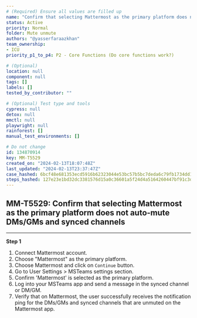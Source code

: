 ```yaml
---
# (Required) Ensure all values are filled up
name: "Confirm that selecting Mattermost as the primary platform does not auto-mute DMs/GMs and synced channels"
status: Active
priority: Normal
folder: Mute unmute
authors: "@yasserfaraazkhan"
team_ownership: 
- ICU
priority_p1_to_p4: P2 - Core Functions (Do core functions work?)

# (Optional)
location: null
component: null
tags: []
labels: []
tested_by_contributor: ""

# (Optional) Test type and tools
cypress: null
detox: null
mmctl: null
playwright: null
rainforest: []
manual_test_environments: []

# Do not change
id: 134870914
key: MM-T5529
created_on: "2024-02-13T18:07:48Z"
last_updated: "2024-02-13T23:37:47Z"
case_hashed: 6bcf48e681353ecd5916b62323044e53bc57b5bc7deda6c79fb1734dd1f3be124316688b94fd89449726099c5f94d7ec
steps_hashed: 127e23e1bd32dc3381576d15a0c36601a5f24d4a5164260447bf91c3d8d1c75244c8f87df419a9c14d8092626fd36bf0
---
```


<!-- (Auto-generated) Based on frontmatter's "key" and "name" -->

## MM-T5529: Confirm that selecting Mattermost as the primary platform does not auto-mute DMs/GMs and synced channels

---

**Step 1**

1. Connect Mattermost account.
2. Choose "Mattermost" as the primary platform.
3. Choose Mattermost and click on `Continue` button.
4. Go to User Settings > MSTeams settings section.
5. Confirm 'Mattermost' is selected as the primary platform.
6. Log into your MSTeams app and send a message in the synced channel or DM/GM.
7. Verify that on Mattermost, the user successfully receives the notification ping for the DMs/GMs and synced channels that are unmuted on the Mattermost app.
